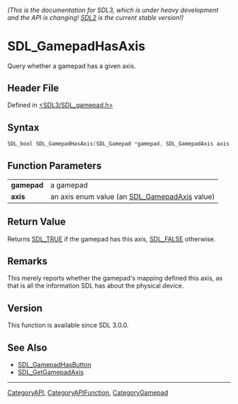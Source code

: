 ###### (This is the documentation for SDL3, which is under heavy development and the API is changing! [SDL2](https://wiki.libsdl.org/SDL2/) is the current stable version!)
# SDL_GamepadHasAxis

Query whether a gamepad has a given axis.

## Header File

Defined in [<SDL3/SDL_gamepad.h>](https://github.com/libsdl-org/SDL/blob/main/include/SDL3/SDL_gamepad.h)

## Syntax

```c
SDL_bool SDL_GamepadHasAxis(SDL_Gamepad *gamepad, SDL_GamepadAxis axis);

```

## Function Parameters

|                 |                                                                  |
| --------------- | ---------------------------------------------------------------- |
| **gamepad**     | a gamepad                                                        |
| **axis**        | an axis enum value (an [SDL_GamepadAxis](SDL_GamepadAxis) value) |

## Return Value

Returns [SDL_TRUE](SDL_TRUE) if the gamepad has this axis,
[SDL_FALSE](SDL_FALSE) otherwise.

## Remarks

This merely reports whether the gamepad's mapping defined this axis, as
that is all the information SDL has about the physical device.

## Version

This function is available since SDL 3.0.0.

## See Also

- [SDL_GamepadHasButton](SDL_GamepadHasButton)
- [SDL_GetGamepadAxis](SDL_GetGamepadAxis)

----
[CategoryAPI](CategoryAPI), [CategoryAPIFunction](CategoryAPIFunction), [CategoryGamepad](CategoryGamepad)

